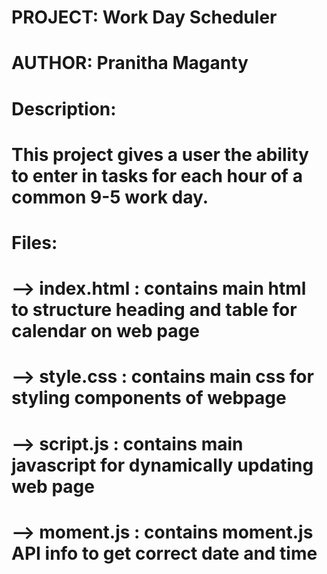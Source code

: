 # PROJECT: Work Day Scheduler
# AUTHOR: Pranitha Maganty
# Description:
# This project gives a user the ability to enter in tasks for each hour of a common 9-5 work day.
# 
# Files:
# --> index.html : contains main html to structure heading and table for calendar on web page
# --> style.css  : contains main css for styling components of webpage
# --> script.js  : contains main javascript for dynamically updating web page
# --> moment.js  : contains moment.js API info to get correct date and time